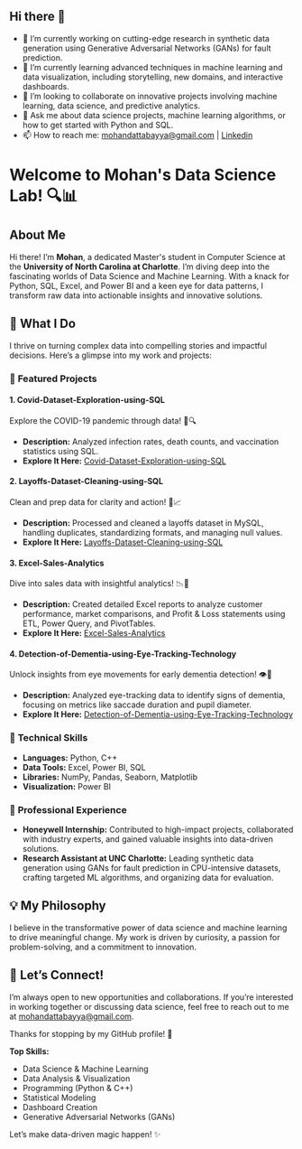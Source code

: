 ## Hi there 👋

<!--
**Mohan-Bayya/Mohan-Bayya** is a ✨ _special_ ✨ repository because its `README.md` (this file) appears on your GitHub profile.

Here are some ideas to get you started:

- 🔭 I’m currently working on ...
- 🌱 I’m currently learning ...
- 👯 I’m looking to collaborate on ...
- 🤔 I’m looking for help with ...
- 💬 Ask me about ...
- 📫 How to reach me: ...
- 😄 Pronouns: ...
- ⚡ Fun fact: ...
-->


- 🔭 I’m currently working on cutting-edge research in synthetic data generation using Generative Adversarial Networks (GANs) for fault prediction.
- 🌱 I’m currently learning advanced techniques in machine learning and data visualization, including storytelling, new domains, and interactive dashboards.
- 👯 I’m looking to collaborate on innovative projects involving machine learning, data science, and predictive analytics.
- 💬 Ask me about data science projects, machine learning algorithms, or how to get started with Python and SQL.
- 📫 How to reach me: [mohandattabayya@gmail.com](mailto:mohandattabayya@gmail.com) | [Linkedin](https://www.linkedin.com/in/mohan-datta-bayya/)

# Welcome to Mohan's Data Science Lab! 🔍📊

## About Me

Hi there! I’m **Mohan**, a dedicated Master's student in Computer Science at the **University of North Carolina at Charlotte**. I’m diving deep into the fascinating worlds of Data Science and Machine Learning. With a knack for Python, SQL, Excel, and Power BI and a keen eye for data patterns, I transform raw data into actionable insights and innovative solutions.

## 🚀 What I Do

I thrive on turning complex data into compelling stories and impactful decisions. Here’s a glimpse into my work and projects:

### 🌟 **Featured Projects**

#### **1. Covid-Dataset-Exploration-using-SQL**  
Explore the COVID-19 pandemic through data! 🦠🔍  
- **Description:** Analyzed infection rates, death counts, and vaccination statistics using SQL.  
- **Explore It Here:** [Covid-Dataset-Exploration-using-SQL](https://github.com/Mohan-Bayya/Covid-Dataset-Exploration-using-SQL)

#### **2. Layoffs-Dataset-Cleaning-using-SQL**  
Clean and prep data for clarity and action! 🧹📈  
- **Description:** Processed and cleaned a layoffs dataset in MySQL, handling duplicates, standardizing formats, and managing null values.  
- **Explore It Here:** [Layoffs-Dataset-Cleaning-using-SQL](https://github.com/Mohan-Bayya/Layoffs-Dataset-Cleaning-using-SQL)

#### **3. Excel-Sales-Analytics**  
Dive into sales data with insightful analytics! 📉💼  
- **Description:** Created detailed Excel reports to analyze customer performance, market comparisons, and Profit & Loss statements using ETL, Power Query, and PivotTables.  
- **Explore It Here:** [Excel-Sales-Analytics](https://github.com/Mohan-Bayya/Excel-Sales-Analytics)

#### **4. Detection-of-Dementia-using-Eye-Tracking-Technology**  
Unlock insights from eye movements for early dementia detection! 👁️🧠  
- **Description:** Analyzed eye-tracking data to identify signs of dementia, focusing on metrics like saccade duration and pupil diameter.  
- **Explore It Here:** [Detection-of-Dementia-using-Eye-Tracking-Technology](https://github.com/Mohan-Bayya/Detection-of-Dementia-using-Eye-Tracking-Technology)

### 🔧 **Technical Skills**

- **Languages:** Python, C++
- **Data Tools:** Excel, Power BI, SQL
- **Libraries:** NumPy, Pandas, Seaborn, Matplotlib
- **Visualization:** Power BI

### 🏢 **Professional Experience**

- **Honeywell Internship:** Contributed to high-impact projects, collaborated with industry experts, and gained valuable insights into data-driven solutions.  
- **Research Assistant at UNC Charlotte:** Leading synthetic data generation using GANs for fault prediction in CPU-intensive datasets, crafting targeted ML algorithms, and organizing data for evaluation.

## 💡 My Philosophy

I believe in the transformative power of data science and machine learning to drive meaningful change. My work is driven by curiosity, a passion for problem-solving, and a commitment to innovation.

## 🤝 Let’s Connect!

I’m always open to new opportunities and collaborations. If you’re interested in working together or discussing data science, feel free to reach out to me at [mohandattabayya@gmail.com](mailto:mohandattabayya@gmail.com).

Thanks for stopping by my GitHub profile! 🌟


**Top Skills:**
- Data Science & Machine Learning
- Data Analysis & Visualization
- Programming (Python & C++)
- Statistical Modeling
- Dashboard Creation
- Generative Adversarial Networks (GANs)

Let’s make data-driven magic happen! ✨

